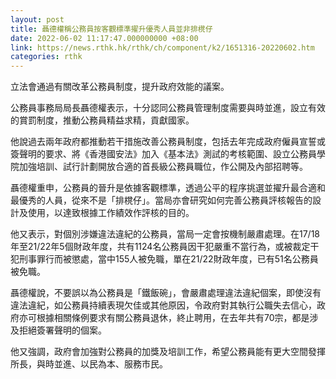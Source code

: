 ```yaml
---
layout: post
title: 聶德權稱公務員按客觀標準擢升優秀人員並非排櫈仔　　
date: 2022-06-02 11:17:47.000000000 +08:00
link: https://news.rthk.hk/rthk/ch/component/k2/1651316-20220602.htm
categories: rthk
---
```


立法會通過有關改革公務員制度，提升政府效能的議案。

公務員事務局局長聶德權表示，十分認同公務員管理制度需要與時並進，設立有效的賞罰制度，推動公務員精益求精，貢獻國家。

他說過去兩年政府都推動若干措施改善公務員制度，包括去年完成政府僱員宣誓或簽聲明的要求、將《香港國安法》加入《基本法》測試的考核範圍、設立公務員學院加強培訓、試行計劃開放合適的首長級公務員職位，作公開及內部招聘等。

聶德權重申，公務員的晉升是依據客觀標準，透過公平的程序挑選並擢升最合適和最優秀的人員，從來不是「排櫈仔」。當局亦會研究如何完善公務員評核報告的設計及使用，以達致根據工作績效作評核的目的。

他又表示，對個別涉嫌違法違紀的公務員，當局一定會按機制嚴肅處理。在17/18年至21/22年5個財政年度，共有1124名公務員因干犯嚴重不當行為，或被裁定干犯刑事罪行而被懲處，當中155人被免職，單在21/22財政年度，已有51名公務員被免職。

聶德權說，不要誤以為公務員是「鐵飯碗」，會嚴肅處理違法違紀個案，即使沒有違法違紀，如公務員持續表現欠佳或其他原因，令政府對其執行公職失去信心，政府亦可根據相關條例要求有關公務員退休，終止聘用，在去年共有70宗，都是涉及拒絕簽署聲明的個案。

他又強調，政府會加強對公務員的加獎及培訓工作，希望公務員能有更大空間發揮所長，與時並進、以民為本、服務市民。
